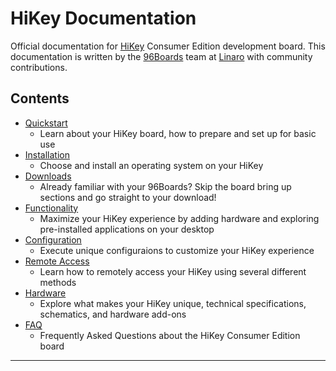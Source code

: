 # HiKey Documentation

Official documentation for [HiKey](https://www.96boards.org/products/ce/hikey/) Consumer Edition development board. This documentation is written by the [96Boards](https://www.96boards.org) team at [Linaro](http://www.linaro.org) with community contributions.

## Contents

- [Quickstart](Quickstart/README.md)
   - Learn about your HiKey board, how to prepare and set up for basic use
- [Installation](Installation/README.md)
   - Choose and install an operating system on your HiKey
- [Downloads](Downloads/README.md)
   - Already familiar with your 96Boards? Skip the board bring up sections and go straight to your download!
- [Functionality](Functionality/README.md)
   - Maximize your HiKey experience by adding hardware and exploring pre-installed applications on your desktop
- [Configuration](Configuration/README.md)
   - Execute unique configuraions to customize your HiKey experience
- [Remote Access](Remote-Access/README.md)
   - Learn how to remotely access your HiKey using several different methods
- [Hardware](Hardware/README.md)
   - Explore what makes your HiKey unique, technical specifications, schematics, and hardware add-ons
- [FAQ](FAQ/README.md)
   - Frequently Asked Questions about the HiKey Consumer Edition board
   
***